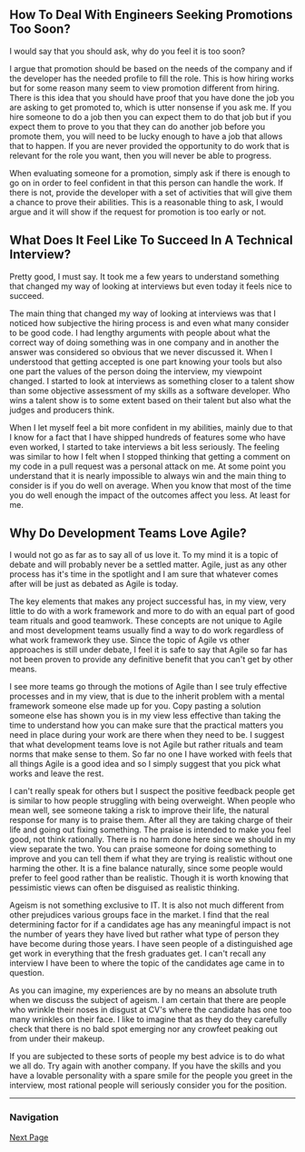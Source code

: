 ## How To Deal With Engineers Seeking Promotions Too Soon?

I would say that you should ask, why do you feel it is too soon?

I argue that promotion should be based on the needs of the company
and if the developer has the needed profile to fill the role.
This is how hiring works but for some reason many seem to view
promotion different from hiring. There is this idea that you should
have proof that you have done the job you are asking to get promoted
to, which is utter nonsense if you ask me. If you hire someone to do
a job then you can expect them to do that job but if you expect them
to prove to you that they can do another job before you promote them,
you will need to be lucky enough to have a job that allows that to
happen. If you are never provided the opportunity to do work that is
relevant for the role you want, then you will never be able to progress.

When evaluating someone for a promotion, simply ask if there is enough
to go on in order to feel confident in that this person can handle
the work. If there is not, provide the developer with a set of activities
that will give them a chance to prove their abilities. This is a reasonable
thing to ask, I would argue and it will show if the request for promotion
is too early or not.

## What Does It Feel Like To Succeed In A Technical Interview?

Pretty good, I must say. It took me a few years to understand
something that changed my way of looking at interviews but even
today it feels nice to succeed.

The main thing that changed my way of looking at interviews was
that I noticed how subjective the hiring process is and even what
many consider to be good code. I had lengthy arguments with people
about what the correct way of doing something was in one company
and in another the answer was considered so obvious that we never
discussed it. When I understood that getting accepted is one part
knowing your tools but also one part the values of the person doing
the interview, my viewpoint changed. I started to look at interviews
as something closer to a talent show than some objective assessment
of my skills as a software developer. Who wins a talent show is to
some extent based on their talent but also what the judges and producers
think.

When I let myself feel a bit more confident in my abilities, mainly
due to that I know for a fact that I have shipped hundreds of features
some who have even worked, I started to take interviews a bit less
seriously. The feeling was similar to how I felt when I stopped thinking
that getting a comment on my code in a pull request was a personal
attack on me. At some point you understand that it is nearly impossible
to always win and the main thing to consider is if you do well on average.
When you know that most of the time you do well enough the impact of
the outcomes affect you less. At least for me.

## Why Do Development Teams Love Agile?

I would not go as far as to say all of us love it.
To my mind it is a topic of debate and will probably never be
a settled matter. Agile, just as any other process has it's time
in the spotlight and I am sure that whatever comes after will be
just as debated as Agile is today.

The key elements that makes any project successful has, in my
view, very little to do with a work framework and more to do
with an equal part of good team rituals and good teamwork.
These concepts are not unique to Agile and most development
teams usually find a way to do work regardless of what work
framework they use. Since the topic of Agile vs other approaches
is still under debate, I feel it is safe to say that Agile so
far has not been proven to provide any definitive benefit that
you can't get by other means.

I see more teams go through the motions of Agile than I see
truly effective processes and in my view, that is due to the
inherit problem with a mental framework someone else made up
for you. Copy pasting a solution someone else has shown you
is in my view less effective than taking the time to understand
how you can make sure that the practical matters you need in place
during your work are there when they need to be. I suggest that
what development teams love is not Agile but rather rituals and
team norms that make sense to them. So far no one I have worked
with feels that all things Agile is a good idea and so I simply
suggest that you pick what works and leave the rest.

I can't really speak for others but I suspect the positive feedback
people get is similar to how people struggling with being overweight.
When people who mean well, see someone taking a risk to improve their
life, the natural response for many is to praise them. After all they
are taking charge of their life and going out fixing something.
The praise is intended to make you feel good, not think rationally.
There is no harm done here since we should in my view separate the
two. You can praise someone for doing something to improve and you
can tell them if what they are trying is realistic without one
harming the other. It is a fine balance naturally, since some people
would prefer to feel good rather than be realistic. Though it is
worth knowing that pessimistic views can often be disguised as
realistic thinking.

Ageism is not something exclusive to IT. It is also not much
different from other prejudices various groups face in the market.
I find that the real determining factor for if a candidates age has
any meaningful impact is not the number of years they have lived but
rather what type of person they have become during those years.
I have seen people of a distinguished age get work in everything
that the fresh graduates get. I can't recall any interview I have been
to where the topic of the candidates age came in to question.

As you can imagine, my experiences are by no means an absolute truth
when we discuss the subject of ageism. I am certain that there are
people who wrinkle their noses in disgust at CV's where the candidate
has one too many wrinkles on their face. I like to imagine that as
they do they carefully check that there is no bald spot emerging nor
any crowfeet peaking out from under their makeup.

If you are subjected to these sorts of people my best advice is to
do what we all do. Try again with another company. If you have the
skills and you have a lovable personality with a spare smile for
the people you greet in the interview, most rational people will
seriously consider you for the position.

---

### Navigation

[Next Page](career_growth_and_job_market/page_016.md)
